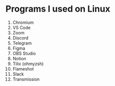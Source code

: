 # Programs I used on Linux

1. Chromium
2. VS Code
3. Zoom
4. Discord
5. Telegram
6. Figma
7. OBS Studio
8. Notion
9. Tilix (ohmyzsh)
10. Flameshot
11. Slack
12. Transmission
